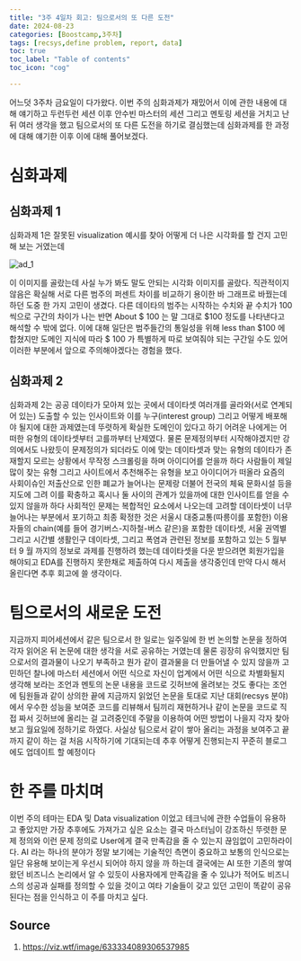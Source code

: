 ```yaml
---
title: "3주 4일차 회고: 팀으로서의 또 다른 도전"
date: 2024-08-23
categories: [Boostcamp,3주차]
tags: [recsys,define problem, report, data]
toc: true
toc_label: "Table of contents"
toc_icon: "cog"

---
```


어느덧 3주차 금요일이 다가왔다. 이번 주의 심화과제가 재밌어서 이에 관한 내용에 대해 얘기하고 두런두런 세션 이후 안수빈 마스터의 세션 그리고 멘토링 세션을 거치고 난 뒤 여러 생각을 했고 팀으로서의 또 다른 도전을 하기로 결심했는데 
심화과제를 한 과정에 대해 얘기한 이후 이에 대해 풀어보겠다.

# 심화과제

## 심화과제 1

심화과제 1은 잘못된 visualization 예시를 찾아 어떻게 더 나은 시각화를 할 건지 고민해 보는 거였는데 


![ad_1](https://64.media.tumblr.com/ba7f3d0cea406a7cfee2182f940297fe/tumblr_qiguluFfhp1sgh0voo1_1280.jpg)


이 이미지를 골랐는데 사실 누가 봐도 말도 안되는 시각화 이미지를 골랐다. 직관적이지 않음은 확실해 서로 다른 범주의 퍼센트 차이를 비교하기 용이한 바 그래프로 바꿨는데 하던 도중 한 가지 고민이 생겼다.
다른 데이타의 범주는 시작하는 수치와 끝 수치가 100씩으로 구간의 차이가 나는 반면 About $ 100 는 말 그대로 $100 정도를 나타낸다고 해석할 수 밖에 없다. 이에 대해 일단은 범주들간의 통일성을 위해
less than $100 에 합쳤지만 도메인 지식에 따라 $ 100 가 특별하게 따로 보여줘야 되는 구간일 수도 있어 이러한 부분에서 앞으로 주의해야겠다는 경험을 했다.

## 심화과제 2

심화과제 2는 공공 데이타가 모아져 있는 곳에서 데이타셋 여러개를 골라와(서로 연계되어 있는) 도출할 수 있는 인사이트와 이를 누구(interest group) 그리고 어떻게 배포해야 될지에 대한 과제였는데
뚜렷하게 확실한 도메인이 있다고 하기 어려운 나에게는 어떠한 유형의 데이타셋부터 고를까부터 난제였다. 물론 문제정의부터 시작해야겠지만 강의에서도 나왔듯이 문제정의가 되더라도 이에 맞는 데이타셋과 맞는 유형의
데이타가 존재할지 모르는 상황에서 무작정 스크롤링을 하며 아이디어를 얻을까 하다 사람들이 제일 많이 찾는 유형 그리고 사이트에서 추천해주는 유형을 보고 아이디어가 떠올라 요즘의 사회이슈인 저출산으로 인한
폐교가 늘어나는 문제랑 더불어 전국의 체육 문화시설 등을 지도에 그려 이를 확충하고 혹시나 둘 사이의 관계가 있을까에 대한 인사이트를 얻을 수 있지 않을까 하다 사회적인 문제는 복합적인 요소에서 나오는데
고려할 데이타셋이 너무 늘어나는 부분에서 포기하고 최종 확정한 것은 서울시 대중교통(따릉이를 포함한) 이용자들의 chain(예를 들어 경기버스-지하철-버스 같은)을 포함한 데이타셋, 서울 권역별 그리고 시간별
생활인구 데이타셋, 그리고 폭염과 관련된 정보를 포함하고 있는 5 월부터 9 월 까지의 정보로 과제를 진행하려 했는데 데이타셋을 다운 받으려면 회원가입을 해야되고 EDA를 진행하지 못한채로 제출하여 다시 제출을
생각중인데 만약 다시 해서 올린다면 추후 회고에 쓸 생각이다.

# 팀으로서의 새로운 도전

지금까지 피어세션에서 같은 팀으로서 한 일로는 일주일에 한 번 논의할 논문을 정하여 각자 읽어온 뒤 논문에 대한 생각을 서로 공유하는 거였는데 물론 굉장히 유익했지만 팀으로서의 결과물이 나오기 부족하고
뭔가 같이 결과물을 더 만들어낼 수 있지 않을까 고민하던 찰나에 마스터 세션에서 어떤 식으로 자신이 업계에서 어떤 식으로 차별화될지 생각해 보라는 조언과 멘토의 논문 내용을 코드로 깃허브에 올려보는 것도 좋다는
조언에 팀원들과 같이 상의한 끝에 지금까지 읽었던 논문을 토대로 지난 대회(recsys 분야)에서 우수한 성능을 보여준 코드를 리뷰해서 팀끼리 재현하거나 같이 논문을 코드로 직접 짜서 깃허브에 올리는 걸 고려중인데
주말을 이용하여 어떤 방법이 나을지 각자 찾아보고 월요일에 정하기로 하였다. 사실상 팀으로서 같이 쌓아 올리는 과정을 보여주고 끝까지 같이 하는 걸 처음 시작하기에 기대되는데 추후 어떻게 진행되는지 꾸준히
블로그에도 업데이트 할 예정이다

# 한 주를 마치며

이번 주의 테마는 EDA 및 Data visualization 이었고 테크닉에 관한 수업들이 유용하고 좋았지만 가장 추후에도 가져가고 싶은 요소는 결국 마스터님이 강조하신 뚜렷한 문제 정의와 이런 문제 정의로 User에게
결국 만족감을 줄 수 있는지 끊임없이 고민하라이다. AI 라는 하나의 분야가 정말 보기에는 기술적인 측면이 중요하고 보통의 인식으로는 일단 유용해 보이는게 우선시 되어야 하지 않을 까 하는데 결국에는 AI 또한
기존의 쌓여왔던 비즈니스 논리에서 알 수 있듯이 사용자에게 만족감을 줄 수 있냐가 적어도 비즈니스의 성공과 실패를 정의할 수 있을 것이고 여타 기술들이 갖고 있던 고민이 똑같이 공유된다는 점을 인식하고
이 주를 마치고 싶다.



## Source

1. https://viz.wtf/image/633334089306537985
